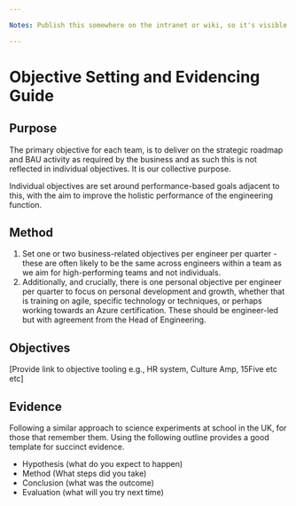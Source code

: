 ```yaml
---

Notes: Publish this somewhere on the intranet or wiki, so it's visible to your direct reports/teams. There should be no surprises

---
```


# Objective Setting and Evidencing Guide

## Purpose

The primary objective for each team, is to deliver on the strategic roadmap and BAU activity as required by the business and as such this is not reflected in individual objectives. It is our collective purpose.

Individual objectives are set around performance-based goals adjacent to this, with the aim to improve the holistic performance of the engineering function.


## Method

1. Set one or two business-related objectives per engineer per quarter - these are often likely to be the same across engineers within a team as we aim for high-performing teams and not individuals.
3. Additionally, and crucially, there is one personal objective per engineer per quarter to focus on personal development and growth, whether that is training on agile, specific technology or techniques, or perhaps working towards an Azure certification. These should be engineer-led but with agreement from the Head of Engineering.

## Objectives

[Provide link to objective tooling e.g., HR system, Culture Amp, 15Five etc etc]

## Evidence

Following a similar approach to science experiments at school in the UK, for those that remember them. Using the following outline provides a good template for succinct evidence.

- Hypothesis (what do you expect to happen)
- Method (What steps did you take)
- Conclusion (what was the outcome)
- Evaluation (what will you try next time)
